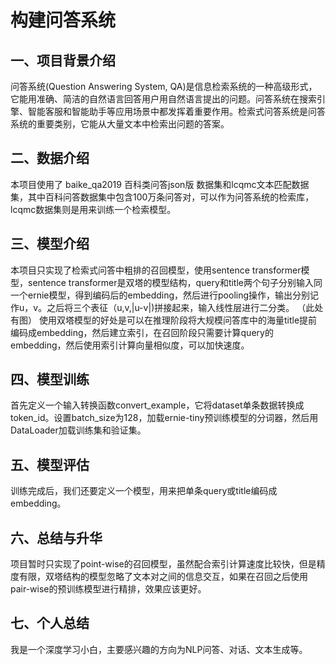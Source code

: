 # 构建问答系统
## 一、项目背景介绍
问答系统(Question Answering System, QA)是信息检索系统的一种高级形式，它能用准确、简洁的自然语言回答用户用自然语言提出的问题。问答系统在搜索引擎、智能客服和智能助手等应用场景中都发挥着重要作用。检索式问答系统是问答系统的重要类别，它能从大量文本中检索出问题的答案。
## 二、数据介绍
本项目使用了 baike_qa2019 百科类问答json版 数据集和lcqmc文本匹配数据集，其中百科问答数据集中包含100万条问答对，可以作为问答系统的检索库，lcqmc数据集则是用来训练一个检索模型。
## 三、模型介绍
本项目只实现了检索式问答中粗排的召回模型，使用sentence transformer模型，sentence transformer是双塔的模型结构，query和title两个句子分别输入同一个ernie模型，得到编码后的embedding，然后进行pooling操作，输出分别记作u，v。之后将三个表征（u,v,|u-v|)拼接起来，输入线性层进行二分类。 （此处有图） 使用双塔模型的好处是可以在推理阶段将大规模问答库中的海量title提前编码成embedding，然后建立索引，在召回阶段只需要计算query的embedding，然后使用索引计算向量相似度，可以加快速度。
## 四、模型训练
首先定义一个输入转换函数convert_example，它将dataset单条数据转换成token_id。设置batch_size为128，加载ernie-tiny预训练模型的分词器，然后用DataLoader加载训练集和验证集。
## 五、模型评估
训练完成后，我们还要定义一个模型，用来把单条query或title编码成embedding。
## 六、总结与升华
项目暂时只实现了point-wise的召回模型，虽然配合索引计算速度比较快，但是精度有限，双塔结构的模型忽略了文本对之间的信息交互，如果在召回之后使用pair-wise的预训练模型进行精排，效果应该更好。
## 七、个人总结
我是一个深度学习小白，主要感兴趣的方向为NLP问答、对话、文本生成等。
